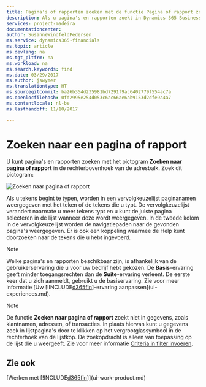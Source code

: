 ```yaml
---
title: Pagina's of rapporten zoeken met de functie Pagina of rapport zoeken | Microsoft Docs
description: Als u pagina's en rapporten zoekt in Dynamics 365 Business edition, kunt u de functie Zoeken naar pagina of rapport gebruiken.
services: project-madeira
documentationcenter: 
author: SusanneWindfeldPedersen
ms.service: dynamics365-financials
ms.topic: article
ms.devlang: na
ms.tgt_pltfrm: na
ms.workload: na
ms.search.keywords: find
ms.date: 03/29/2017
ms.author: jswymer
ms.translationtype: HT
ms.sourcegitcommit: ba26b354d235981bd7291f9ac6402779f554ac7a
ms.openlocfilehash: 0fd2995e254d053c6ac66ae6ab9153d2dfe9a4a7
ms.contentlocale: nl-be
ms.lasthandoff: 11/10/2017

---
```

# <a name="searching-for-a-page-or-report"></a>Zoeken naar een pagina of rapport
U kunt pagina's en rapporten zoeken met het pictogram **Zoeken naar pagina of rapport** in de rechterbovenhoek van de adresbalk. Zoek dit pictogram:

![Zoeken naar pagina of rapport](media/ui-search/search.png "Zoeken naar pagina of rapport")

Als u tekens begint te typen, worden in een vervolgkeuzelijst paginanamen weergegeven met het teken of de tekens die u typt. De vervolgkeuzelijst verandert naarmate u meer tekens typt en u kunt de juiste pagina selecteren in de lijst wanneer deze wordt weergegeven. In de tweede kolom in de vervolgkeuzelijst worden de navigatiepaden naar de gevonden pagina's weergegeven. Er is ook een koppeling waarmee de Help kunt doorzoeken naar de tekens die u hebt ingevoerd.

> [!NOTE]  
>   Welke pagina's en rapporten beschikbaar zijn, is afhankelijk van de gebruikerservaring die u voor uw bedrijf hebt gekozen. De **Basis**-ervaring geeft minder toegangsrechten dan de **Suite**-ervaring verleent. De eerste keer dat u zich aanmeldt, gebruikt u de basiservaring. Zie voor meer informatie [Uw [!INCLUDE[d365fin](includes/d365fin_long_md.md)]-ervaring aanpassen](ui-experiences.md).

> [!NOTE]  
>   De functie **Zoeken naar pagina of rapport** zoekt niet in gegevens, zoals klantnamen, adressen, of transacties. In plaats hiervan kunt u gegevens zoek in lijstpagina's door te klikken op het vergrootglassymbool in de rechterhoek van de lijstkop. De zoekopdracht is alleen van toepassing op de lijst die u weergeeft. Zie voor meer informatie [Criteria in filter invoeren](ui-enter-criteria-filters.md).

## <a name="see-also"></a>Zie ook
[Werken met [!INCLUDE[d365fin](includes/d365fin_md.md)]](ui-work-product.md)

